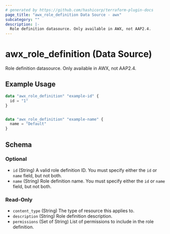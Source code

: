 ```yaml
---
# generated by https://github.com/hashicorp/terraform-plugin-docs
page_title: "awx_role_definition Data Source - awx"
subcategory: ""
description: |-
  Role definition datasource. Only available in AWX, not AAP2.4.
---
```


# awx_role_definition (Data Source)

Role definition datasource. Only available in AWX, not AAP2.4.

## Example Usage

```terraform
data "awx_role_definition" "example-id" {
  id = "1"
}


data "awx_role_definition" "example-name" {
  name = "Default"
}
```

<!-- schema generated by tfplugindocs -->
## Schema

### Optional

- `id` (String) A valid role definition ID. You must specify either the `id` or `name` field, but not both.
- `name` (String) Role definition name. You must specify either the `id` or `name` field, but not both.

### Read-Only

- `content_type` (String) The type of resource this applies to.
- `description` (String) Role definition description.
- `permissions` (Set of String) List of permissions to include in the role definition.
